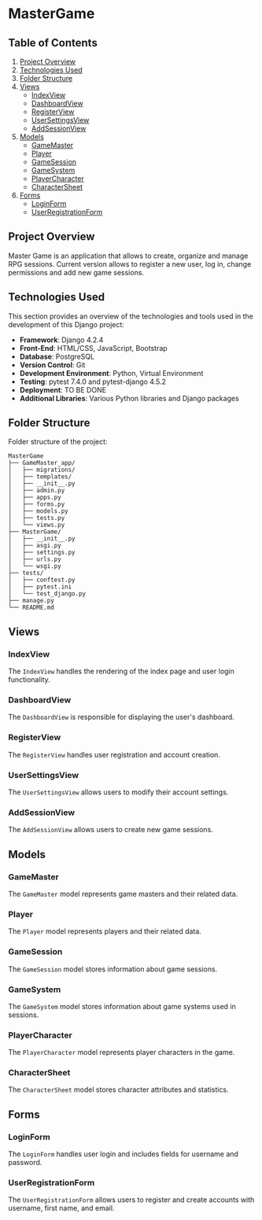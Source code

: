 # MasterGame


## Table of Contents

1. [Project Overview](#project-overview)
2. [Technologies Used](#technologies-used)
3. [Folder Structure](#folder-structure)
4. [Views](#views)
    - [IndexView](#indexview)
    - [DashboardView](#dashboardview)
    - [RegisterView](#registerview)
    - [UserSettingsView](#usersettingsview)
    - [AddSessionView](#addsessionview)
5. [Models](#models)
    - [GameMaster](#gamemaster)
    - [Player](#player)
    - [GameSession](#gamesession)
    - [GameSystem](#gamesystem)
    - [PlayerCharacter](#playercharacter)
    - [CharacterSheet](#charactersheet)
6. [Forms](#forms)
    - [LoginForm](#loginform)
    - [UserRegistrationForm](#userregistrationform)


## Project Overview

Master Game is an application that allows to create, organize and manage RPG sessions.
Current version allows to register a new user, log in, change permissions and add new game sessions.

## Technologies Used

This section provides an overview of the technologies and tools used in the development of this Django project:

- **Framework**: Django 4.2.4
- **Front-End**: HTML/CSS, JavaScript, Bootstrap
- **Database**: PostgreSQL
- **Version Control**: Git
- **Development Environment**: Python, Virtual Environment
- **Testing**: pytest 7.4.0 and pytest-django 4.5.2
- **Deployment**: TO BE DONE
- **Additional Libraries**: Various Python libraries and Django packages

## Folder Structure

Folder structure of the project:
```
MasterGame
├── GameMaster_app/
│   ├── migrations/
│   ├── templates/
│   ├── __init__.py
│   ├── admin.py
│   ├── apps.py
│   ├── forms.py
│   ├── models.py
│   ├── tests.py
│   └── views.py
├── MasterGame/
│   ├── __init__.py
│   ├── asgi.py
│   ├── settings.py
│   ├── urls.py
│   └── wsgi.py
├── tests/
│   ├── conftest.py
│   ├── pytest.ini
│   └── test_django.py
├── manage.py
└── README.md
```

## Views

### IndexView

The `IndexView` handles the rendering of the index page and user login functionality.

### DashboardView

The `DashboardView` is responsible for displaying the user's dashboard.

### RegisterView

The `RegisterView` handles user registration and account creation.

### UserSettingsView

The `UserSettingsView` allows users to modify their account settings.

### AddSessionView

The `AddSessionView` allows users to create new game sessions.


## Models

### GameMaster

The `GameMaster` model represents game masters and their related data.

### Player

The `Player` model represents players and their related data.

### GameSession

The `GameSession` model stores information about game sessions.

### GameSystem

The `GameSystem` model stores information about game systems used in sessions.

### PlayerCharacter

The `PlayerCharacter` model represents player characters in the game.

### CharacterSheet

The `CharacterSheet` model stores character attributes and statistics.


## Forms

### LoginForm

The `LoginForm` handles user login and includes fields for username and password.

### UserRegistrationForm

The `UserRegistrationForm` allows users to register and create accounts with username, first name, and email.
